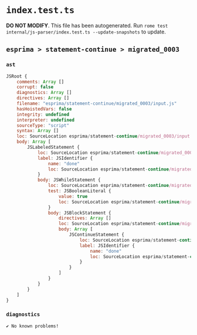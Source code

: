 # `index.test.ts`

**DO NOT MODIFY**. This file has been autogenerated. Run `rome test internal/js-parser/index.test.ts --update-snapshots` to update.

## `esprima > statement-continue > migrated_0003`

### `ast`

```javascript
JSRoot {
	comments: Array []
	corrupt: false
	diagnostics: Array []
	directives: Array []
	filename: "esprima/statement-continue/migrated_0003/input.js"
	hasHoistedVars: false
	integrity: undefined
	interpreter: undefined
	sourceType: "script"
	syntax: Array []
	loc: SourceLocation esprima/statement-continue/migrated_0003/input.js 1:0-2:0
	body: Array [
		JSLabeledStatement {
			loc: SourceLocation esprima/statement-continue/migrated_0003/input.js 1:0-1:37
			label: JSIdentifier {
				name: "done"
				loc: SourceLocation esprima/statement-continue/migrated_0003/input.js 1:0-1:4 (done)
			}
			body: JSWhileStatement {
				loc: SourceLocation esprima/statement-continue/migrated_0003/input.js 1:6-1:37
				test: JSBooleanLiteral {
					value: true
					loc: SourceLocation esprima/statement-continue/migrated_0003/input.js 1:13-1:17
				}
				body: JSBlockStatement {
					directives: Array []
					loc: SourceLocation esprima/statement-continue/migrated_0003/input.js 1:19-1:37
					body: Array [
						JSContinueStatement {
							loc: SourceLocation esprima/statement-continue/migrated_0003/input.js 1:21-1:35
							label: JSIdentifier {
								name: "done"
								loc: SourceLocation esprima/statement-continue/migrated_0003/input.js 1:30-1:34 (done)
							}
						}
					]
				}
			}
		}
	]
}
```

### `diagnostics`

```
✔ No known problems!

```
